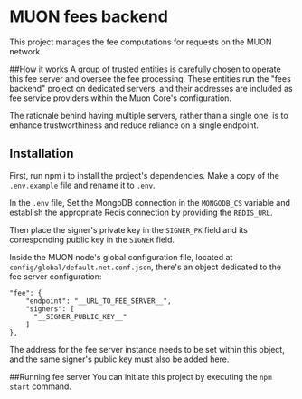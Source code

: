 # MUON fees backend

This project manages the fee computations for requests on the MUON network.

##How it works
A group of trusted entities is carefully chosen to operate this fee server and 
oversee the fee processing. 
These entities run the "fees backend" project on dedicated servers, 
and their addresses are included as fee service providers within the 
Muon Core's configuration. 

The rationale behind having multiple servers, rather than a single one, is to enhance trustworthiness and reduce reliance on a single endpoint. 

## Installation

First, run npm i to install the project's dependencies.
Make a copy of the `.env.example` file and rename it to `.env`.

In the `.env` file,
Set the MongoDB connection in the `MONGODB_CS` variable and establish the appropriate Redis connection by providing the `REDIS_URL`. 

Then place the signer's private key in the `SIGNER_PK` field and its corresponding public key in the `SIGNER` field.



Inside the MUON node's global configuration file, located at `config/global/default.net.conf.json`, there's an object dedicated to the fee server configuration:

```
"fee": {
    "endpoint": "__URL_TO_FEE_SERVER__",
    "signers": [
      "__SIGNER_PUBLIC_KEY__"
    ]
},
```
The address for the fee server instance needs to be set within this object, and the same signer's public key must also be added here.

##Running fee server
You can initiate this project by executing the `npm start` command.
 